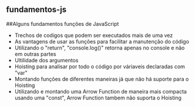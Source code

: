 ## fundamentos-js
##Alguns fundamentos funções de JavaScript
<ul>
  <li>Trechos de codigos que podem ser executados mais de uma vez</li>
  <li>As vantagens de usar as funções para facilitar a manutenção do código</li>
  <li>Utilizando o "return", "console.log()" retorna apenas no console e não em outras partes</li>
  <li>Ultilidade dos argumentos</li>
  <li>Hoisting para analisar por todo o código por váriaveis declaradas com "var"</li>
  <li>Montando funções de diferentes maneiras já que não há suporte para o Hoisting</li>
  <li>Utilizando e montando uma Arrow Function de maneira mais compacta usando uma "const", Arrow Function tambem não suporta o Hoisting</li>
</ul>
